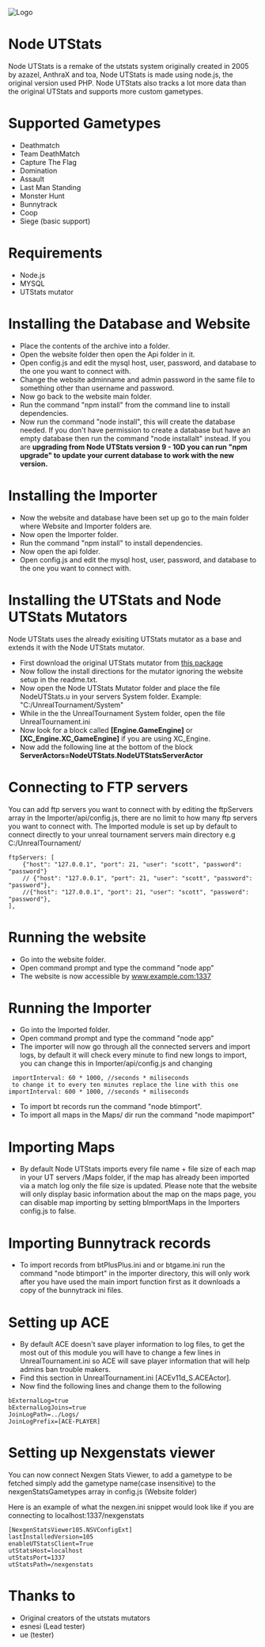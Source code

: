 ![Logo](https://i.imgur.com/7AkkuvP.png "Logo")

# Node UTStats
Node UTStats is a remake of the utstats system originally created in 2005 by azazel, AnthraX and toa, Node UTStats is made using node.js, the original version used PHP. Node UTStats also tracks a lot more data than the original UTStats and supports more custom gametypes.


# Supported Gametypes
- Deathmatch
- Team DeathMatch
- Capture The Flag
- Domination
- Assault
- Last Man Standing
- Monster Hunt
- Bunnytrack
- Coop
- Siege (basic support)


# Requirements 
- Node.js
- MYSQL
- UTStats mutator


# Installing the Database and Website

- Place the contents of the archive into a folder.
- Open the website folder then open the Api folder in it.
- Open config.js and edit the mysql host, user, password, and database to the one you want to connect with.
- Change the website adminname and admin password in the same file to something other than username and password.
- Now go back to the website main folder.
- Run the command "npm install" from the command line to install dependencies.
- Now run the command "node install", this will create the database needed. If you don't have permission to create a database but have an empty database then run the command "node installalt" instead. If you are **upgrading from Node UTStats version 9 - 10D you can run "npm upgrade" to update your current database to work with the new version.**

# Installing the Importer

- Now the website and database have been set up go to the main folder where Website and Importer folders are.
- Now open the Importer folder.
- Run the command "npm install" to install dependencies.
- Now open the api folder.
- Open config.js and edit the mysql host, user, password, and database to the one you want to connect with.

# Installing the UTStats and Node UTStats Mutators
Node UTStats uses the already exisiting UTStats mutator as a base and extends it with the Node UTStats mutator.
- First download the original UTStats mutator from [this package](http://ut-files.com/index.php?dir=Stats/&file=utstats_beta428.zip "UTStats 428")
- Now follow the install directions for the mutator ignoring the website setup in the readme.txt.
- Now open the Node UTStats Mutator folder and place the file NodeUTStats.u in your servers System folder. Example: "C:/UnrealTournament/System"
- While in the the UnrealTournament System folder, open the file UnrealTournament.ini
- Now look for a block called **[Engine.GameEngine]** or **[XC_Engine.XC_GameEngine]** if you are using XC_Engine.
- Now add the following line at the bottom of the block **ServerActors=NodeUTStats.NodeUTStatsServerActor**

# Connecting to FTP servers

You can add ftp servers you want to connect with by editing the ftpServers array in the Importer/api/config.js, there are no limit to how many ftp servers you want to connect with. The Imported module is set up
by default to connect directly to your unreal tournament servers main directory e.g C:/UnrealTournament/
```
ftpServers: [
    {"host": "127.0.0.1", "port": 21, "user": "scott", "password": "password"}
    // {"host": "127.0.0.1", "port": 21, "user": "scott", "password": "password"},
    //{"host": "127.0.0.1", "port": 21, "user": "scott", "password": "password"},
],
```


# Running the website
- Go into the website folder.
- Open command prompt and type the command "node app"
- The website is now accessible by www.example.com:1337

# Running the Importer

- Go into the Imported folder.
- Open command prompt and type the command "node app"
- The importer will now go through all the connected servers and import logs, by default it will check every minute to find new longs to import, you can change this in Importer/api/config.js and changing 
```
 importInterval: 60 * 1000, //seconds * miliseconds
 to change it to every ten minutes replace the line with this one
importInterval: 600 * 1000, //seconds * miliseconds
```
- To import bt records run the command "node btimport".
- To import all maps in the Maps/ dir run the command "node mapimport"

# Importing Maps
- By default Node UTStats imports every file name + file size of each map in your UT servers /Maps folder, if the map has already been imported via a match log only the file size is updated. Please note that the website will only display basic information about the map on the maps page, you can disable map importing by setting bImportMaps in the Importers config.js to false. 

# Importing Bunnytrack records
- To import records from btPlusPlus.ini and or btgame.ini run the command "node btimport" in the importer directory, this will only work after you have used the main import function first as it downloads a copy of the bunnytrack ini files.

# Setting up ACE

- By default ACE doesn't save player information to log files, to get the most out of this module you will have to change a few lines in UnrealTournament.ini so ACE will save player information that will help admins ban trouble makers.
- Find this section in UnrealTournament.ini [ACEv11d_S.ACEActor].
- Now find the following lines and change them to the following
```
bExternalLog=true
bExternalLogJoins=true
JoinLogPath=../Logs/
JoinLogPrefix=[ACE-PLAYER]
```

# Setting up Nexgenstats viewer
You can now connect Nexgen Stats Viewer, to add a gametype to be fetched simply add the gametype name(case insensitive) to the nexgenStatsGametypes array in config.js (Website folder)

Here is an example of what the nexgen.ini snippet would look like if you are connecting to localhost:1337/nexgenstats
```
[NexgenStatsViewer105.NSVConfigExt]
lastInstalledVersion=105
enableUTStatsClient=True
utStatsHost=localhost
utStatsPort=1337
utStatsPath=/nexgenstats
```

# Thanks to
- Original creators of the utstats mutators
- esnesi (Lead tester)
- ue (tester)